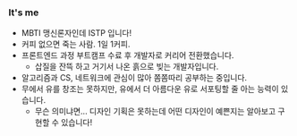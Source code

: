 ### It's me
- MBTI 맹신론자인데 ISTP 입니다!
- 커피 없으면 죽는 사람. 1일 1커피.
- 프론트엔드 과정 부트캠프 수료 후 개발자로 커리어 전환했습니다.
    - 삽질을 잔뜩 하고 거기서 나온 흙으로 빚는 개발자입니다.
- 알고리즘과 CS, 네트워크에 관심이 많아 쫌쫌따리 공부하는 중입니다.
- 무에서 유를 창조는 못하지만, 유에서 더 아름다운 유로 서포팅할 줄 아는 능력이 있습니다.
    - 무슨 의미냐면... 디자인 기획은 못하는데 어떤 디자인이 예쁜지는 알아보고 구현할 수 있습니다!